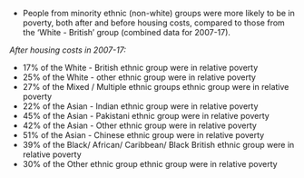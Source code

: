 -   People from minority ethnic (non-white) groups were more likely to
    be in poverty, both after and before housing costs, compared to
    those from the ‘White - British’ group (combined data for 2007-17).

*After housing costs in 2007-17:*

-   17% of the White - British ethnic group were in relative poverty
-   25% of the White - other ethnic group were in relative poverty
-   27% of the Mixed / Multiple ethnic groups ethnic group were in
    relative poverty
-   22% of the Asian - Indian ethnic group were in relative poverty
-   45% of the Asian - Pakistani ethnic group were in relative poverty
-   42% of the Asian - Other ethnic group were in relative poverty
-   51% of the Asian - Chinese ethnic group were in relative poverty
-   39% of the Black/ African/ Caribbean/ Black British ethnic group
    were in relative poverty
-   30% of the Other ethnic group ethnic group were in relative poverty
